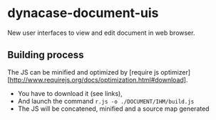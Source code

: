 dynacase-document-uis
=====================

New user interfaces to view and edit document in web browser.

## Building process

The JS can be minified and optimized by [require js optimizer][http://www.requirejs.org/docs/optimization.html#download].

* You have to download it (see links),
* And launch the command `r.js -o ./DOCUMENT/IHM/build.js`
* The JS will be concatened, minified and a source map generated
